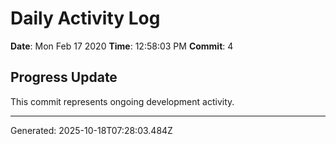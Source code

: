 # Daily Activity Log

**Date**: Mon Feb 17 2020
**Time**: 12:58:03 PM
**Commit**: 4

## Progress Update

This commit represents ongoing development activity.

---
Generated: 2025-10-18T07:28:03.484Z
